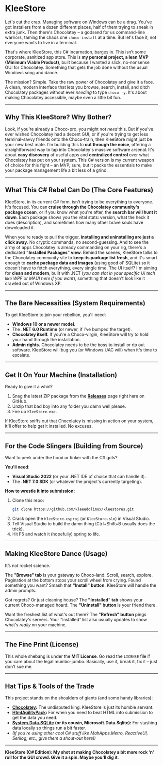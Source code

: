 # KleeStore

Let's cut the crap. Managing software on Windows can be a drag. You've got installers from a dozen different places, half of them trying to sneak in extra junk. Then there's Chocolatey – a godsend for us command-line warriors, taming the chaos one `choco install` at a time. But let's face it, not everyone wants to live in a terminal.

That's where KleeStore, this C# incarnation, barges in. This isn't some corporate, sanitized app store. This is **my personal project, a lean MVP (Minimum Viable Product)**, built because I wanted a slick, no-nonsense GUI for Chocolatey. Something that gets the job done without the usual Windows song and dance.

The mission? Simple. Take the raw power of Chocolatey and give it a face. A clean, modern interface that lets you browse, search, install, and ditch Chocolatey packages without ever *needing* to type `choco -y`. It's about making Chocolatey accessible, maybe even a little bit fun.

---

## Why This KleeStore? Why Bother?

Look, if you're already a Choco-pro, you might not *need* this. But if you've ever wished Chocolatey had a decent GUI, or if you're trying to get less terminal-savvy friends onto the Choco-train, then KleeStore might just be your new best mate. I'm building this to **cut through the noise**, offering a straightforward way to tap into Chocolatey's massive software arsenal. It's about **easy discovery** of useful apps and **centralized control** over what Chocolatey has put on your system. This C# version is my current weapon of choice for this fight – an MVP, sure, but it packs the essentials to make your package management life a bit less of a grind.

---

## What This C# Rebel Can Do (The Core Features)

KleeStore, in its current C# form, isn't trying to be everything to everyone. It's focused. You can **cruise through the Chocolatey community's package ocean**, or if you know what you're after, the **search bar will hunt it down**. Each package shows you the vital stats: version, what the heck it does (description), and sometimes how many other brave souls have downloaded it.

When you're ready to pull the trigger, **installing and uninstalling are just a click away**. No cryptic commands, no second-guessing. And to see the army of apps Chocolatey is already commanding on your rig, there's a dedicated **"Installed Packages" view**. Behind the scenes, KleeStore talks to the Chocolatey community site to **keep its package list fresh**, and it's smart enough to **cache package data and images** (using good ol' SQLite) so it doesn't have to fetch everything, every single time. The UI itself? I'm aiming for **clean and modern**, built with .NET (*you can slot in your specific UI tech like WPF or MAUI here if you want*), something that doesn't look like it crawled out of Windows XP.

---

## The Bare Necessities (System Requirements)

To get KleeStore to join your rebellion, you'll need:

*   **Windows 10 or a newer model.**
*   The **.NET 6.0 Runtime** (or newer, if I've bumped the target).
*   **Chocolatey itself.** If you're a Choco-virgin, KleeStore will try to hold your hand through the installation.
*   **Admin rights.** Chocolatey needs to be the boss to install or rip out software. KleeStore will bug you (or Windows UAC will) when it's time to escalate.

---

## Get It On Your Machine (Installation)

Ready to give it a whirl?

1.  Snag the latest ZIP package from the [**Releases**](https://github.com/kleeedolinux/kleestores/releases) page right here on GitHub.
2.  Unzip that bad boy into any folder you damn well please.
3.  Fire up `KleeStore.exe`.

If KleeStore sniffs out that Chocolatey is missing in action on your system, it'll offer to help get it installed. No excuses.

---

## For the Code Slingers (Building from Source)

Want to peek under the hood or tinker with the C# guts?

**You'll need:**

*   **Visual Studio 2022** (or your .NET IDE of choice that can handle it).
*   The **.NET 7.0 SDK** (or whatever the project's currently targeting).

**How to wrestle it into submission:**

1.  Clone this repo:
    ```bash
    git clone https://github.com/kleeedolinux/kleestores.git
    ```
2.  Crack open the `KleeStore.csproj` (or `KleeStore.sln`) in Visual Studio.
3.  Tell Visual Studio to build the damn thing (Ctrl+Shift+B usually does the trick).
4.  Hit F5 and watch it (hopefully) spring to life.

---

## Making KleeStore Dance (Usage)

It’s not rocket science.

The **"Browse" tab** is your gateway to Choco-land. Scroll, search, explore. Pagination at the bottom stops your scroll wheel from crying. Found something you want? Smash that **"Install" button**. KleeStore will handle the admin prompts.

Got regrets? Or just cleaning house? The **"Installed" tab** shows your current Choco-managed hoard. The **"Uninstall" button** is your friend there.

Want the freshest list of what's out there? The **"Refresh" button** pings Chocolatey's servers. Your "Installed" list also usually updates to show what's *really* on your machine.

---

## The Fine Print (License)

This whole shebang is under the **MIT License**. Go read the `LICENSE` file if you care about the legal mumbo-jumbo. Basically, use it, break it, fix it – just don't sue me.

---

## Hat Tips & Tools of the Trade

This project stands on the shoulders of giants (and some handy libraries):

*   **[Chocolatey](https://chocolatey.org/):** The undisputed king. KleeStore is just its humble servant.
*   **[HtmlAgilityPack](https://html-agility-pack.net/):** For when you need to beat HTML into submission to get the data you need.
*   **[System.Data.SQLite](https://system.data.sqlite.org/) (or its cousin, Microsoft.Data.Sqlite):** For stashing data locally so things run a bit faster.
*   *(If you're using other cool C# stuff like MahApps.Metro, ReactiveUI, Serilog, etc., give them a shout-out here!)*

---

**KleeStore (C# Edition): My shot at making Chocolatey a bit more rock 'n' roll for the GUI crowd. Give it a spin. Maybe you'll dig it.**